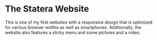 # The Statera Website 

This is one of my first websites with a responsive design that is optimized for various browser widths as well as smartphones.
Additionally, the website also features a sticky menu and some pictures and a video.
